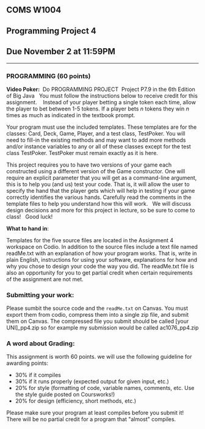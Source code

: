 ## COMS W1004
## Programming Project 4
## Due November 2 at 11:59PM 
_________________________________________

 



### PROGRAMMING (60 points)

**Video Poker:**  Do PROGRAMMING PROJECT  Project P7.9 in the 6th Edition of Big Java 
 
You must follow the instructions below to receive credit for this assignment. 
 
Instead of your player betting a single token each time, allow the player to bet between 1-5 tokens. If a player bets *n* tokens they win *n* times as much as indicated in the textbook prompt.  

Your program must use the included templates. These templates are for the classes: Card, Deck, Game, Player, and a test class, TestPoker. You will need to fill-in the existing methods and may want to add more methods and/or instance variables to any or all of these classes except for the test class TestPoker. TestPoker must remain exactly as it is here. 

This project requires you to have two versions of your game each constructed using a different version of the Game constructor. One will require an explicit parameter that you will get as a command-line argument, this is to help you (and us) test your code. That is, it will allow the user to specify the hand that the player gets which will help in testing if your game correctly identifies the various hands. Carefully read the comments in the template files to help you understand how this will work.
 
We will discuss design decisions and more for this project in lecture, so be sure to come to class!
 
Good luck!


**What to hand in**:

Templates for the five source files are located in the Assignment 4 workspace on Codio. In addition to the source files  include a text file named readMe.txt with an explanation of how your program works. That is, write in plain English, instructions for using your software, explanations for how and why you chose to design your code the way you did. The readMe.txt file is also an opportunity for you to get partial credit when certain requirements of the assignment are not met. 

### Submitting your work:

Please sumbit the source code and the `readMe.txt` on Canvas. You must export them from codio, compress them into a single zip file, and submit them on Canvas. The compressed file you submit should be called [your UNI]_pp4.zip so for example my submission would be called ac1076_pp4.zip


### A word about Grading: 
This assignment is worth 60 points. we will use the following guideline for awarding points:

* 30% if it compiles  
* 30% if it runs properly (expected output for given input, etc.)  
* 20% for style (formatting of code, variable names, comments, etc. Use the style guide posted on Coursworks!)  
* 20% for design (efficiency, short methods, etc.)  

Please make sure your program at least compiles before you submit it! There will be no partial credit for a program that "almost" compiles.

